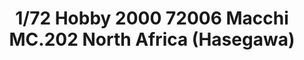 ---
layout: product
title: "1/72 Hobby 2000 72006 Macchi MC.202 North Africa (Hasegawa)"
price: "2400" 
desc: "Maketa"
img_path: "/assets/img/H2K72006.webp"
brand: "N/A"
available: false
special_offer: false
new: false
soon: false
cat: "010000"
subcat: "011900"
subsubcat: "0N/A"
sifra: "H2K72006"
popular: false
spec: false
---